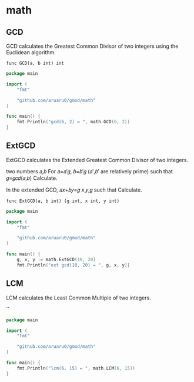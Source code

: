 # math
## GCD
GCD calculates the Greatest Common Divisor of two integers using the Euclidean algorithm.

`func GCD(a, b int) int`

```go
package main

import (
    "fmt"

    "github.com/aruaru0/gmod/math"
)

func main() {
    fmt.Println("gcd(6, 2) = ", math.GCD(6, 2))
}
```

## ExtGCD
ExtGCD calculates the Extended Greatest Common Divisor of two integers.

two numbers 𝑎,𝑏 For 𝑎=𝑎′𝑔, 𝑏=𝑏′𝑔 (𝑎′,𝑏′ are relatively prime) such that 𝑔=𝑔𝑐𝑑(𝑎,𝑏) Calculate.

In the extended GCD, 𝑎𝑥+𝑏𝑦=𝑔 
𝑥,𝑦,𝑔 such that Calculate.

`func ExtGCD(a, b int) (g int, x int, y int)`

```go
package main

import (
    "fmt"

    "github.com/aruaru0/gmod/math"
)

func main() {
    g, x, y := math.ExtGCD(18, 20)
    fmt.Println("ext gcd(18, 20) = ", g, x, y)}
```

## LCM
LCM calculates the Least Common Multiple of two integers.

``

```go
package main

import (
	"fmt"

	"github.com/aruaru0/gmod/math"
)

func main() {
	fmt.Println("lcm(6, 15) = ", math.LCM(6, 15))
}
```